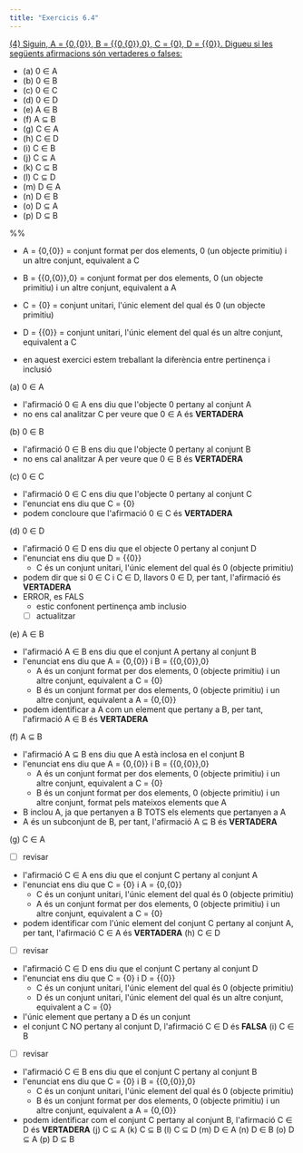 ```yaml
---
title: "Exercicis 6.4"
---
```

[(4) Siguin, A = {0,{0}}, B = {{0,{0}},0}, C = {0}, D = {{0}}. Digueu si les següents afirmacions són vertaderes o falses:](202211051612)

- (a) 0 ∈ A 
- (b) 0 ∈ B 
- (c) 0 ∈ C 
- (d) 0 ∈ D
- (e) A ∈ B 
- (f) A ⊆ B  
- (g) C ∈ A 
- (h) C ∈ D
- (i) C ∈ B
- (j) C ⊆ A 
- (k) C ⊆ B 
- (l) C ⊆ D 
- (m) D ∈ A 
- (n) D ∈ B 
- (o) D ⊆ A 
- (p) D ⊆ B


%%

- A = {0,{0}} = conjunt format per dos elements, 0 (un objecte primitiu) i un altre conjunt, equivalent a C
- B = {{0,{0}},0} = conjunt format per dos elements, 0 (un objecte primitiu) i un altre conjunt, equivalent a A
- C = {0} = conjunt unitari, l'únic element del qual és 0 (un objecte primitiu)
- D = {{0}} = conjunt unitari, l'únic element del qual és un altre conjunt, equivalent a C

- en aquest exercici estem treballant la diferència entre pertinença i inclusió

(a) 0 ∈ A 
- l'afirmació 0 ∈ A ens diu que l'objecte 0 pertany al conjunt A
- no ens cal analitzar C per veure que 0 ∈ A és **VERTADERA**

(b) 0 ∈ B 
- l'afirmació 0 ∈ B ens diu que l'objecte 0 pertany al conjunt B
- no ens cal analitzar A per veure que 0 ∈ B és **VERTADERA** 

(c) 0 ∈ C 
- l'afirmació 0 ∈ C ens diu que l'objecte 0 pertany al conjunt C
- l'enunciat ens diu que C = {0}
- podem concloure que l'afirmació 0 ∈ C és **VERTADERA** 

(d) 0 ∈ D
- l'afirmació 0 ∈ D ens diu que el objecte 0 pertany al conjunt D
- l'enunciat ens diu que D = {{0}}
    - C és un conjunt unitari, l'únic element del qual és 0 (objecte primitiu)
- podem dir que si 0 ∈ C i C ∈ D, llavors 0 ∈ D, per tant, l'afirmació és **VERTADERA** 
- ERROR, es FALS
    - estic confonent pertinença amb inclusio
    - [ ] actualitzar

(e) A ∈ B 
- l'afirmació A ∈ B ens diu que el conjunt A pertany al conjunt B
- l'enunciat ens diu que A = {0,{0}} i B = {{0,{0}},0}
    - A és un conjunt format per dos elements, 0 (objecte primitiu) i un altre conjunt, equivalent a C = {0}
    - B és un conjunt format per dos elements, 0 (objecte primitiu) i un altre conjunt, equivalent a A = {0,{0}}
- podem identificar a A com un element que pertany a B, per tant, l'afirmació A ∈ B és **VERTADERA** 

(f) A ⊆ B  
- l'afirmació A ⊆ B ens diu que A està inclosa en el conjunt B
- l'enunciat ens diu que A = {0,{0}} i B = {{0,{0}},0}
    - A és un conjunt format per dos elements, 0 (objecte primitiu) i un altre conjunt, equivalent a C = {0}
    - B és un conjunt format per dos elements, 0 (objecte primitiu) i un altre conjunt, format pels mateixos elements que A
- B inclou A, ja que pertanyen a B TOTS els elements que pertanyen a A
- A és un subconjunt de B, per tant, l'afirmació A ⊆ B és **VERTADERA** 

(g) C ∈ A 
- [ ] revisar
- l'afirmació C ∈ A ens diu que el conjunt C pertany al conjunt A
- l'enunciat ens diu que C = {0} i A = {0,{0}}
    - C és un conjunt unitari, l'únic element del qual és 0 (objecte primitiu)
    - A és un conjunt format per dos elements, 0 (objecte primitiu) i un altre conjunt, equivalent a C = {0}
- podem identificar com l'únic element del conjunt C pertany al conjunt A, per tant, l'afirmació C ∈ A és **VERTADERA** 
(h) C ∈ D
- [ ] revisar
- l'afirmació C ∈ D ens diu que el conjunt C pertany al conjunt D
- l'enunciat ens diu que C = {0} i D = {{0}}
    - C és un conjunt unitari, l'únic element del qual és 0 (objecte primitiu)
    - D és un conjunt unitari, l'únic element del qual és un altre conjunt, equivalent a C = {0}
- l'únic element que pertany a D és un conjunt
- el conjunt C NO pertany al conjunt D, l'afirmació C ∈ D és **FALSA** 
(i) C ∈ B
- [ ] revisar
- l'afirmació C ∈ B ens diu que el conjunt C pertany al conjunt B
- l'enunciat ens diu que C = {0} i B = {{0,{0}},0}
    - C és un conjunt unitari, l'únic element del qual és 0 (objecte primitiu)
    - B és un conjunt format per dos elements, 0 (objecte primitiu) i un altre conjunt, equivalent a A = {0,{0}}
- podem identificar com el conjunt C pertany al conjunt B, l'afirmació C ∈ D és **VERTADERA** 
(j) C ⊆ A 
(k) C ⊆ B 
(l) C ⊆ D 
(m) D ∈ A 
(n) D ∈ B 
(o) D ⊆ A 
(p) D ⊆ B
